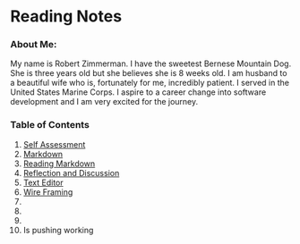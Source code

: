# Reading Notes

### About Me:
My name is Robert Zimmerman. I have the sweetest Bernese Mountain Dog. She is three years old but she believes she is 8 weeks old. I am husband to a beautiful wife who is, fortunately for me, incredibly patient. I served in the United States Marine Corps. I aspire to a career change into software development and I am very excited for the journey.

### Table of Contents

1. [Self Assessment](selfassessment.md)
2. [Markdown](markdown.md)
3. [Reading Markdown](readmarkdown.md)
4. [Reflection and Discussion](reflectiondiscussion.md)
5. [Text Editor](texteditor.md)
6. [Wire Framing](wireframing.md)
7. []()
8. []()
9. []()
10. []()
Is pushing working